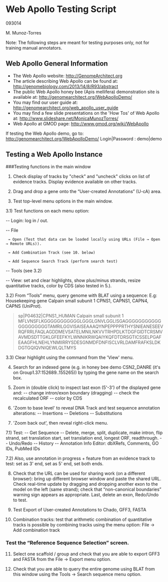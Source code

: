 # Web Apollo Testing Script

093014

M. Munoz-Torres

Note: The following steps are meant for testing purposes only, not for training manual annotators.

## Web Apollo General Information
- The Web Apollo website:
 http://GenomeArchitect.org
- The article describing Web Apollo can be found at:  
http://genomebiology.com/2013/14/8/R93/abstract
- The public Web Apollo honey bee (Apis mellifera) demonstration site is available at: 
http://genomearchitect.org/WebApolloDemo/
- You may find our user guide at:
http://genomearchitect.org/web_apollo_user_guide
- You may find a few slide presentations on the 'How Tos' of Web Apollo at:
http://www.slideshare.net/MonicaMunozTorres/
- Web Apollo at GMOD page: 
http://www.gmod.org/wiki/WebApollo 

If testing the Web Apollo demo, go to: http://genomearchitect.org/WebApolloDemo/ 
Login|Password : demo|demo


## Testing a Web Apollo Instance

###Testing functions in the main window

1) Check display of tracks by "check" and "uncheck" clicks on list of evidence tracks. Display evidence available on other tracks. 

2) Drag and drop a gene onto the “User-created Annotations” (U-cA) area.

3) Test top-level menu options in the main window.

3.1) Test functions on each menu option:

-- Login: log in / out. 

-- File 

     → Open (Test that data can be loaded locally using URLs (File → Open → Remote URLs)).

     → Add Combination Track (see 10. below)

     → Add Sequence Search Track (perform search test)

-- Tools (see 3.2)

-- View: set and clear highlights, show plus/minus strands, resize quantitative tracks, color by CDS (also tested in 5.).

3.2) From “Tools” menu, query genome with BLAT using a sequence: 
E.g: Housekeeping gene Calpain small subunit 1 CPNS1, CAPNS1, CAPN4, CAPNS (UniProt).
>sp|P04632|CPNS1_HUMAN Calpain small subunit 1 MFLVNSFLKGGGGGGGGGGGLGGGLGNVLGGLISGAGGGGGGGGGGGGGGGGGGGGTAMRILGGVISAISEAAAQYNPEPPPPRTHYSNIEANESEEVRQFRRLFAQLAGDDMEVSATELMNILNKVVTRHPDLKTDGFGIDTCRSMVAVMDSDTTGKLGFEEFKYLWNNIKRWQAIYKQFDTDRSGTICSSELPGAFEAAGFHLNEHLYNMIIRRYSDESGNMDFDNFISCLVRLDAMFRAFKSLDKDGTGQIQVNIQEWLQLTMYS

3.3) Clear highlight using the command from the 'View' menu.

4) Search for an indexed gene (e.g. in honey bee demo CSN2_DANRE (it's on Group1.37:152689..155265)) by typing the gene name on the search box. 

5) Zoom in (double click) to inspect last exon (5'-3') of the displayed gene and:
-- change intron/exon boundary (dragging)
-- check the recalculated ORF
-- color by CDS

6) 'Zoom to base level' to reveal DNA Track and test sequence annotation alterations: 
-- Insertions 
-- Deletions 
-- Substitutions

7) 'Zoom back out', then reveal right-click menu. 

7.1) Test: 
-- Get Sequence
-- Delete, merge, split, duplicate, make intron, flip strand, set translation start, set translation end, longest ORF, readthrough. 
-- Undo/Redo
-- History
-- Annotation Info Editor: dbXRefs, Comments, GO IDs, PubMed IDs

7.2) Also, use annotation in progress + feature from an evidence track to test: 
set as 3' end, set as 5' end, set both ends.

8) Check that the URL can be used for sharing work (on a different browser): bring up different browser window and paste the shared URL. Check real-time update by dragging and dropping another exon to the model on the left (same strand); check that “non-canonical boundaries” warning sign appears as appropriate. Last, delete an exon, Redo/Undo to test. 

9) Test Export of User-created Annotations to Chado, GFF3, FASTA

10) Combination tracks: test that arithmetic combination of quantitative tracks is possible by combining tracks using the menu option: File → Add combination track

### Test the “Reference Sequence Selection” screen. 

11) Select one scaffold / group and check that you are able to export GFF3 and FASTA from the File → Export menu option.

12) Check that you are able to query the entire genome using BLAT from this window using the Tools → Search sequence menu option.
